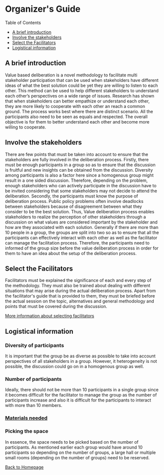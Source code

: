 # Organizer's Guide

Table of Contents

* [A brief introduction](#-A-brief-introduction)
* [Involve the stakeholders](#-Involve-the-stakeholders)
* [Select the Facilitators](#-Select-the-Facilitators)
* [Logistical information](#-Logistical-information)

## A brief introduction

Value based deliberation is a novel methodology to facilitate multi stakeholder participation that can be used when stakeholders have different ideas of what the best solution could be yet they are willing to listen to each other. This method can be used to help different stakeholders to understand each other’s perspectives on a wide range of issues. Research has shown that when stakeholders can better empathize or understand each other, they are more likely to cooperate with each other an reach a common ground. The process works best where there are distinct scenario. All the participants also need to be seen as equals and respected. The overall objective is for them to better understand each other and become more willing to cooperate. 


## Involve the stakeholders

There are few points that must be taken into account to ensure that the stakeholders are fully involved in the deliberation process. Firstly, there must be enough participants in a group so as to ensure that the discussion is fruitful and new insights can be obtained from the discussion. Diversity among participants is also a factor here since a homogenous group might result in a one sided discussion. Therefore, depending on the problem, enough stakeholders who can actively participate in the discussion have to be invited considering that some stakeholders may not decide to attend the deliberation. Secondly, the participants must know the purpose of deliberation process. Public policy problems often involve deadlocks between stakeholders because of disagreement between what they consider to be the best solution. Thus, Value deliberation process enables stakeholders to realize the perception of other stakeholders through a discussion on what values are considered important  by the stakeholder and how are they associated with each solution. Generally if there are more than 10 people in a group, the groups are split into two so as to ensure that all the participants can effectively interact with each other as well as the facilitator can manage the facilitation process. Therefore, the participants need to informed of the group size before the value deliberation process in order for them to have an idea about the setup of the deliberation process.

## Select the Facilitators

Facilitators must be explained the significance of each and every step of the methodology. They must also be trained about dealing with different situations that may arise during the actual deliberation process. Apart from the facilitator's guide that is provided to them, they must be briefed before the actual session on the topic, alternatives and general methodology and points that must be covered during the discussion. 

[More information about selecting facilitators](https://www.google.com)

## Logistical information

### Diversity of participants

It is important that the group be as diverse as possible to take into account perspectives of all stakeholders in a group. However, it heterogeneity is not possible, the discussion could go on in a homogenous group as well.

### Number of participants

Ideally, there should not be more than 10 participants in a single group since it becomes difficult for the facilitator to manage the group as the number of participants increase and also it is difficult for the participants to interact with more than 10 members. 

### [Materials needed](https://www.google.com)

### Picking the space
In essence, the space needs to be picked based on the number of participants. As mentioned earlier each group would have around 10 participants so depending on the number of groups, a large hall or multiple small rooms (depending on the number of groups) need to be reserved.


[Back to Homepage](./)
